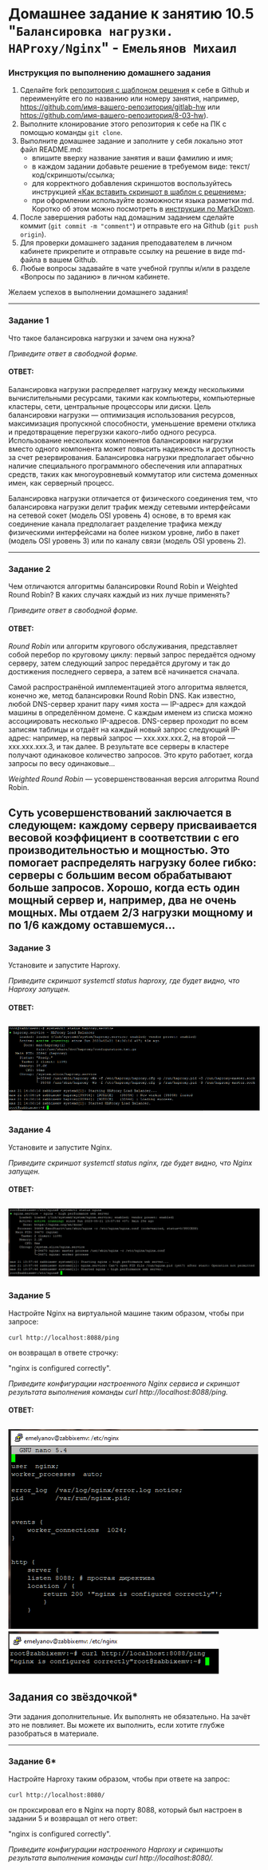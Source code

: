 # Домашнее задание к занятию 10.5 "`Балансировка нагрузки. HAProxy/Nginx`" - `Емельянов Михаил`

### Инструкция по выполнению домашнего задания
1. Сделайте fork [репозитория c шаблоном решения](https://github.com/netology-code/sys-pattern-homework) к себе в Github и переименуйте его по названию или номеру занятия, например, https://github.com/имя-вашего-репозитория/gitlab-hw или https://github.com/имя-вашего-репозитория/8-03-hw).
2. Выполните клонирование этого репозитория к себе на ПК с помощью команды `git clone`.
3. Выполните домашнее задание и заполните у себя локально этот файл README.md:
   - впишите вверху название занятия и ваши фамилию и имя;
   - в каждом задании добавьте решение в требуемом виде: текст/код/скриншоты/ссылка;
   - для корректного добавления скриншотов воспользуйтесь инструкцией [«Как вставить скриншот в шаблон с решением»](https://github.com/netology-code/sys-pattern-homework/blob/main/screen-instruction.md);
   - при оформлении используйте возможности языка разметки md. Коротко об этом можно посмотреть в [инструкции по MarkDown](https://github.com/netology-code/sys-pattern-homework/blob/main/md-instruction.md).
4. После завершения работы над домашним заданием сделайте коммит (`git commit -m "comment"`) и отправьте его на Github (`git push origin`).
5. Для проверки домашнего задания преподавателем в личном кабинете прикрепите и отправьте ссылку на решение в виде md-файла в вашем Github.
6. Любые вопросы задавайте в чате учебной группы и/или в разделе «Вопросы по заданию» в личном кабинете.

Желаем успехов в выполнении домашнего задания!

---

### Задание 1

Что такое балансировка нагрузки и зачем она нужна? 

*Приведите ответ в свободной форме.*

#### ОТВЕТ:

Балансировка нагрузки распределяет нагрузку между несколькими вычислительными ресурсами, такими как компьютеры, компьютерные кластеры, сети, центральные процессоры или диски.
Цель балансировки нагрузки — оптимизация использования ресурсов, максимизация пропускной способности, уменьшение времени отклика и предотвращение перегрузки какого-либо одного ресурса.
Использование нескольких компонентов балансировки нагрузки вместо одного компонента может повысить надежность и доступность за счет резервирования.
Балансировка нагрузки предполагает обычно наличие специального программного обеспечения или аппаратных средств, таких как многоуровневый коммутатор или система доменных имен, как серверный процесс.

Балансировка нагрузки отличается от физического соединения тем, что балансировка нагрузки делит трафик между сетевыми интерфейсами на сетевой сокет (модель OSI уровень 4) основе, в то время как соединение канала предполагает разделение трафика между физическими интерфейсами на более низком уровне, либо в пакет (модель OSI уровень 3) или по каналу связи (модель OSI уровень 2).

---

### Задание 2

Чем отличаются алгоритмы балансировки Round Robin и Weighted Round Robin? В каких случаях каждый из них лучше применять? 

*Приведите ответ в свободной форме.*

#### ОТВЕТ:

*Round Robin* или алгоритм кругового обслуживания, представляет собой перебор по круговому циклу: первый запрос передаётся одному серверу, затем следующий запрос передаётся другому и так до достижения последнего сервера, а затем всё начинается сначала.

Самой распространёной имплементацией этого алгоритма является, конечно же, метод балансировки Round Robin DNS.
Как известно, любой DNS-сервер хранит пару «имя хоста — IP-адрес» для каждой машины в определённом домене.
С каждым именем из списка можно ассоциировать несколько IP-адресов.
DNS-сервер проходит по всем записям таблицы и отдаёт на каждый новый запрос следующий IP-адрес: например, на первый запрос — xxx.xxx.xxx.2, на второй — ххх.ххх.ххх.3, и так далее.
В результате все серверы в кластере получают одинаковое количество запросов.
Это круто работает, когда запросы по весу одинаковые...

*Weighted Round Robin* — усовершенствованная версия алгоритма Round Robin.

Суть усовершенствований заключается в следующем: каждому серверу присваивается весовой коэффициент в соответствии с его производительностью и мощностью.
Это помогает распределять нагрузку более гибко: серверы с большим весом обрабатывают больше запросов.
Хорошо, когда есть один мощный сервер и, например, два не очень мощных. Мы отдаем 2/3 нагрузки мощному и по 1/6 каждому оставшемуся...
---

### Задание 3

Установите и запустите Haproxy.

*Приведите скриншот systemctl status haproxy, где будет видно, что Haproxy запущен.*

#### ОТВЕТ:

![Скриншот-1](https://github.com/Monooks/10-05_NetoHW/blob/main/img/10.05_1.png)
---

### Задание 4

Установите и запустите Nginx.

*Приведите скриншот systemctl status nginx, где будет видно, что Nginx запущен.*

#### ОТВЕТ:

![Скриншот-2](https://github.com/Monooks/10-05_NetoHW/blob/main/img/10.05_2.png)
---

### Задание 5

Настройте Nginx на виртуальной машине таким образом, чтобы при запросе:

`curl http://localhost:8088/ping`

он возвращал в ответе строчку: 

"nginx is configured correctly".

*Приведите конфигурации настроенного Nginx сервиса и скриншот результата выполнения команды curl http://localhost:8088/ping.*

#### ОТВЕТ:

![Скриншот-3](https://github.com/Monooks/10-05_NetoHW/blob/main/img/10.05_3.png)
![Скриншот-4](https://github.com/Monooks/10-05_NetoHW/blob/main/img/10.05_4.png)
---

## Задания со звёздочкой*

Эти задания дополнительные. Их выполнять не обязательно. На зачёт это не повлияет. Вы можете их выполнить, если хотите глубже разобраться в материале.

---

### Задание 6*

Настройте Haproxy таким образом, чтобы при ответе на запрос:

`curl http://localhost:8080/`

он проксировал его в Nginx на порту 8088, который был настроен в задании 5 и возвращал от него ответ: 

"nginx is configured correctly". 

*Приведите конфигурации настроенного Haproxy и скриншоты результата выполнения команды curl http://localhost:8080/.*
